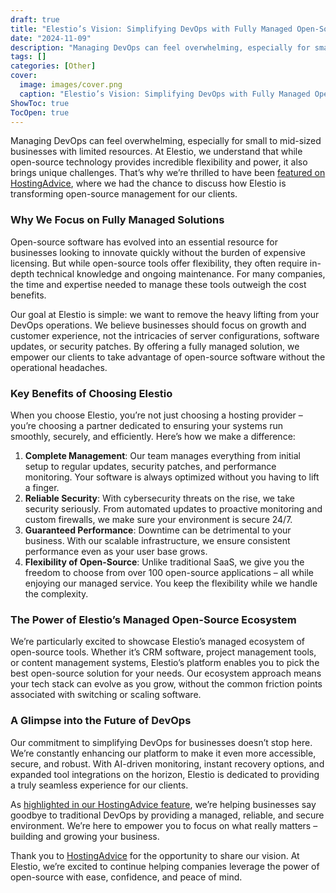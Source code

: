 ```yaml
---
draft: true
title: "Elestio’s Vision: Simplifying DevOps with Fully Managed Open-Source Solutions"
date: "2024-11-09"
description: "Managing DevOps can feel overwhelming, especially for small to mid-sized businesses with limited resources. At Elestio, we understand that while open-source technology provides incredible flexibility and power, it also brings unique challenges. That’s why we’re thrilled to have been featured on HostingAdvice, where we had the chance to"
tags: []
categories: [Other]
cover:
  image: images/cover.png
  caption: "Elestio’s Vision: Simplifying DevOps with Fully Managed Open-Source Solutions"
ShowToc: true
TocOpen: true
---
```



Managing DevOps can feel overwhelming, especially for small to mid\-sized businesses with limited resources. At Elestio, we understand that while open\-source technology provides incredible flexibility and power, it also brings unique challenges. That’s why we’re thrilled to have been [featured on HostingAdvice](https://www.hostingadvice.com/blog/say-goodbye-devops-with-fully-managed-open-source-platform/?ref=blog.elest.io), where we had the chance to discuss how Elestio is transforming open\-source management for our clients.

### Why We Focus on Fully Managed Solutions

Open\-source software has evolved into an essential resource for businesses looking to innovate quickly without the burden of expensive licensing. But while open\-source tools offer flexibility, they often require in\-depth technical knowledge and ongoing maintenance. For many companies, the time and expertise needed to manage these tools outweigh the cost benefits.

Our goal at Elestio is simple: we want to remove the heavy lifting from your DevOps operations. We believe businesses should focus on growth and customer experience, not the intricacies of server configurations, software updates, or security patches. By offering a fully managed solution, we empower our clients to take advantage of open\-source software without the operational headaches.

### Key Benefits of Choosing Elestio

When you choose Elestio, you’re not just choosing a hosting provider – you’re choosing a partner dedicated to ensuring your systems run smoothly, securely, and efficiently. Here’s how we make a difference:

1. **Complete Management**: Our team manages everything from initial setup to regular updates, security patches, and performance monitoring. Your software is always optimized without you having to lift a finger.
2. **Reliable Security**: With cybersecurity threats on the rise, we take security seriously. From automated updates to proactive monitoring and custom firewalls, we make sure your environment is secure 24/7\.
3. **Guaranteed Performance**: Downtime can be detrimental to your business. With our scalable infrastructure, we ensure consistent performance even as your user base grows.
4. **Flexibility of Open\-Source**: Unlike traditional SaaS, we give you the freedom to choose from over 100 open\-source applications – all while enjoying our managed service. You keep the flexibility while we handle the complexity.

### The Power of Elestio’s Managed Open\-Source Ecosystem

We’re particularly excited to showcase Elestio’s managed ecosystem of open\-source tools. Whether it’s CRM software, project management tools, or content management systems, Elestio’s platform enables you to pick the best open\-source solution for your needs. Our ecosystem approach means your tech stack can evolve as you grow, without the common friction points associated with switching or scaling software.

### A Glimpse into the Future of DevOps

Our commitment to simplifying DevOps for businesses doesn’t stop here. We’re constantly enhancing our platform to make it even more accessible, secure, and robust. With AI\-driven monitoring, instant recovery options, and expanded tool integrations on the horizon, Elestio is dedicated to providing a truly seamless experience for our clients.

As [highlighted in our HostingAdvice feature](https://www.hostingadvice.com/blog/say-goodbye-devops-with-fully-managed-open-source-platform/?ref=blog.elest.io), we’re helping businesses say goodbye to traditional DevOps by providing a managed, reliable, and secure environment. We’re here to empower you to focus on what really matters – building and growing your business.

Thank you to [HostingAdvice](https://www.hostingadvice.com/?ref=blog.elest.io) for the opportunity to share our vision. At Elestio, we’re excited to continue helping companies leverage the power of open\-source with ease, confidence, and peace of mind.



